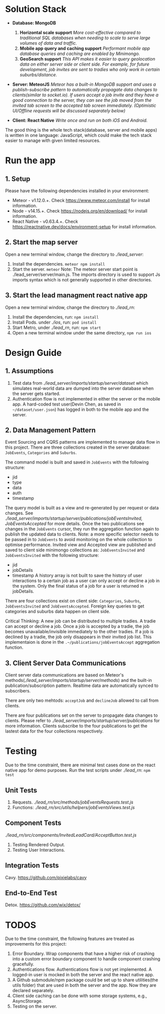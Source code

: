 # Solution Stack
* **Database: MongoDB**
  1. **Horizontal scale support**
    *More cost-effective compared to traditional SQL databases when needing to scale to serve large volumes of data and traffic.*
  1. **Mobile app query and caching support** 
    *Performant mobile app database queries and caching are enabled by Minimongo.*
  1. **GeoSearch support**
    *This API makes it easier to query geolocation data on either server side or client side. For example, for future development, job invites are sent to tradies who only work in certain suburbs/distance.*

* **Server: MeteorJS**
  *Meteor has a built-in MongoDB support and uses a publish-subscribe pattern to automatically propagate data changes to clients(similar to socket.io). If users accept a job invite and they have a good connection to the server, they can see the job moved from the invited tab screen to the accepted tab screen immediately. (Optimistic UI/Offline requests will be discussed separately below)*

* **Client: React Native**
  *Write once and run on both iOS and Android.*

The good thing is the whole tech stack(database, server and mobile apps) is written in one language: JavaScript, which could make the tech stack easier to manage with given limited resources.

# Run the app
## 1. Setup 
Please have the following dependencies installed in your environment:
* Meteor - v1.12.0.+. Check https://www.meteor.com/install for install information.
* Node - v14.15.+. Check https://nodejs.org/en/download/ for install information.
* React Native - v0.63.4.+. Check https://reactnative.dev/docs/environment-setup for install information.
## 2. Start the map server
Open a new terminal window, change the directory to *./lead_server*:
  1. Install the dependencies.
    `meteor npm install`
  1. Start the server.
    `meteor`
Note: The meteor server start point is ./lead_server/server/main.js. The imports directory is used to support Js imports syntax which is not generally supported in other directories. 
## 3. Start the lead managment react native app
Open a new terminal window, change the directory to *./lead_rn*:
  1. Install the dependencies, run:
    `npm install`
  1. Install Pods. under *./ios*, run:
    `pod install`
  1. Start Metro, under *./lead_rn*, run:
    `npm start`
  1. Open a new terminal window under the same directory, 
    `npm run ios`

# Design Guide
## 1. Assumptions
  1. Test data from *./lead_server/imports/startup/server/dataset* which simulates real-world data are dumped into the server database when the server gets started.
  1. Authentication flow is not implemented in either the server or the mobile app. A hard-coded test user(Devin Chen, as saved in `~/dataset/user.json`) has logged in both to the mobile app and the server.
## 2. Data Management Pattern
  Event Sourcing and CQRS patterns are implemented to manage data flow in this project.
  There are three collections created in the server database: `JobEvents`, `Categories` and `Suburbs`. 

  The command model is built and saved in `JobEvents` with the following structure:
  * jid
  * type
  * data
  * auth
  * timestamp

  The query model is built as a view and re-generated by per request or data changes. See *./lead_server/imports/startup/server/publications/jobEventsInvited, JobEventsAccepted* for more details.
  Once the two publications see changes in the `JobEvents` cursor, they run the aggregation function again to publish the updated data to clients. Note: a more specific selector needs to be passed in to `JobEvents` to avoid monitoring on the whole collection to optimise performance.
  Invited view and Accepted view are published and saved to client side minimongo collections as: `JobEventsInvited` and `JobEventsInvited` with the following structure:
  * jid
  * jobDetails
  * timestamp
  A history array is not built to save the history of user interactions to a certain job as a user can only accept or decline a job in the system. Only the final status of a job for a user is returned in jobDetails.

  There are four collections exist on client side: `Categories`, `Suburbs`, `JobEventsInvited` and `JobEventsAccepted`. Foreign key queries to get categories and suburbs data happen on client side.

  Critical Thinking: A new job can be distributed to multiple tradies. A tradie can accept or decline a job. Once a job is accepted by a tradie, the job becomes unavailable/invisible immediately to the other tradies. If a job is declined by a tradie, the job only disappears in their invited job list. This implementaion is done in the `.~/publications/jobEventsAccept` aggregation function.
## 3. Client Server Data Communications
  Client server data communications are based on Meteor's methods(*./lead_server/imports/startup/server/methods*) and the built-in publication/subscription pattern.
  Realtime data are automatically synced to subscribers.
  
  There are only two mehtods: `acceptJob` and `declineJob` allowed to call from clients.

  There are four publications set on the server to propagate data changes to clients. Please refer to *./lead_server/imports/startup/server/publications* for more information. Clients subscribe to the four publications to get the lastest data for the four collections respectively.

# Testing
Due to the time constraint, there are minimal test cases done on the react native app for demo purposes.
Run the test scripts under *./lead_rn*: `npm test`
## Unit Tests
1. Requests. *./lead_rn/src/methods/jobEventsRequests.test.js*
1. Functions: *./lead_rn/src/utils/helpers/jobEventsViews.test.js*
## Component Tests
*./lead_rn/src/components/InvitedLeadCard/AcceptButton.test.js*
1. Testing Rendered Output. 
1. Testing User Interactions. 
## Integration Tests
Cavy. https://github.com/pixielabs/cavy
## End-to-End Test
Detox. https://github.com/wix/detox/

# TODOS
Due to the time constraint, the following features are treated as improvements for this project:
  1. Error Boundary. Wrap components that have a higher risk of crashing into a custom error boundary component to handle component crashing gracefully.
  1. Authentications flow. Authentications flow is not yet implemented. A logged-in user is mocked in both the server and the react native app.
  1. A Github submodule/npm package could be set up to share utilities(the utils folder) that are used in both the server and the app. Now they are declared separately.
  1. Client side caching can be done with some storage systems, e.g., AsyncStorage.
  1. Testing on the server.